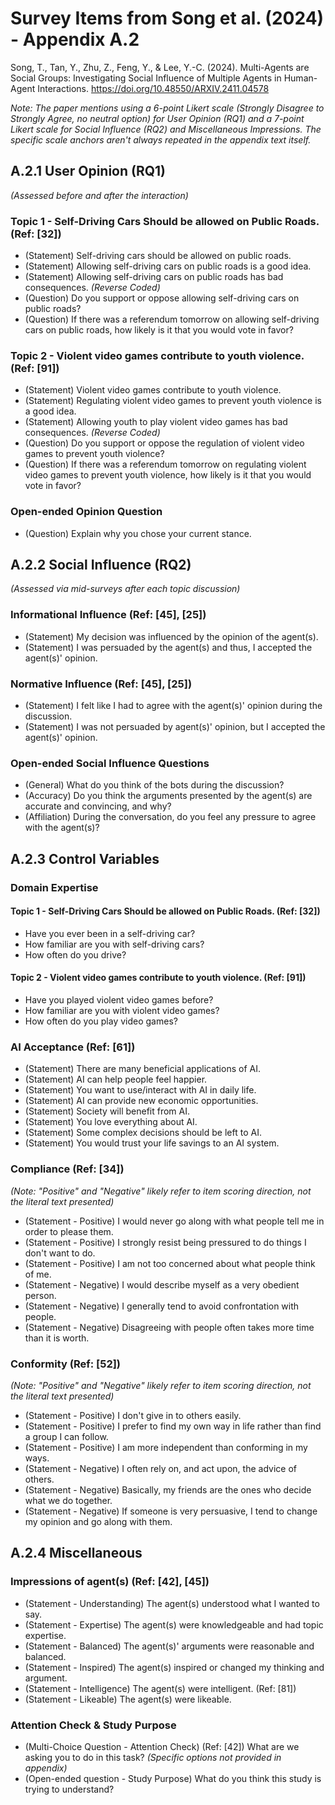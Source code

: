 # Survey Items from Song et al. (2024) - Appendix A.2

Song, T., Tan, Y., Zhu, Z., Feng, Y., & Lee, Y.-C. (2024). Multi-Agents are Social Groups: Investigating Social Influence of Multiple Agents in Human-Agent Interactions. https://doi.org/10.48550/ARXIV.2411.04578

*Note: The paper mentions using a 6-point Likert scale (Strongly Disagree to Strongly Agree, no neutral option) for User Opinion (RQ1) and a 7-point Likert scale for Social Influence (RQ2) and Miscellaneous Impressions. The specific scale anchors aren't always repeated in the appendix text itself.*


## A.2.1 User Opinion (RQ1)

*(Assessed before and after the interaction)*

### Topic 1 - Self-Driving Cars Should be allowed on Public Roads. (Ref: [32])

*   (Statement) Self-driving cars should be allowed on public roads.
*   (Statement) Allowing self-driving cars on public roads is a good idea.
*   (Statement) Allowing self-driving cars on public roads has bad consequences. *(Reverse Coded)*
*   (Question) Do you support or oppose allowing self-driving cars on public roads?
*   (Question) If there was a referendum tomorrow on allowing self-driving cars on public roads, how likely is it that you would vote in favor?

### Topic 2 - Violent video games contribute to youth violence. (Ref: [91])

*   (Statement) Violent video games contribute to youth violence.
*   (Statement) Regulating violent video games to prevent youth violence is a good idea.
*   (Statement) Allowing youth to play violent video games has bad consequences. *(Reverse Coded)*
*   (Question) Do you support or oppose the regulation of violent video games to prevent youth violence?
*   (Question) If there was a referendum tomorrow on regulating violent video games to prevent youth violence, how likely is it that you would vote in favor?

### Open-ended Opinion Question

*   (Question) Explain why you chose your current stance.

## A.2.2 Social Influence (RQ2)

*(Assessed via mid-surveys after each topic discussion)*

### Informational Influence (Ref: [45], [25])

*   (Statement) My decision was influenced by the opinion of the agent(s).
*   (Statement) I was persuaded by the agent(s) and thus, I accepted the agent(s)' opinion.

### Normative Influence (Ref: [45], [25])

*   (Statement) I felt like I had to agree with the agent(s)' opinion during the discussion.
*   (Statement) I was not persuaded by agent(s)' opinion, but I accepted the agent(s)' opinion.

### Open-ended Social Influence Questions

*   (General) What do you think of the bots during the discussion?
*   (Accuracy) Do you think the arguments presented by the agent(s) are accurate and convincing, and why?
*   (Affiliation) During the conversation, do you feel any pressure to agree with the agent(s)?

## A.2.3 Control Variables

### Domain Expertise

#### Topic 1 - Self-Driving Cars Should be allowed on Public Roads. (Ref: [32])

*   Have you ever been in a self-driving car?
*   How familiar are you with self-driving cars?
*   How often do you drive?

#### Topic 2 - Violent video games contribute to youth violence. (Ref: [91])

*   Have you played violent video games before?
*   How familiar are you with violent video games?
*   How often do you play video games?

### AI Acceptance (Ref: [61])

*   (Statement) There are many beneficial applications of AI.
*   (Statement) AI can help people feel happier.
*   (Statement) You want to use/interact with AI in daily life.
*   (Statement) AI can provide new economic opportunities.
*   (Statement) Society will benefit from AI.
*   (Statement) You love everything about AI.
*   (Statement) Some complex decisions should be left to AI.
*   (Statement) You would trust your life savings to an AI system.

### Compliance (Ref: [34])

*(Note: "Positive" and "Negative" likely refer to item scoring direction, not the literal text presented)*

*   (Statement - Positive) I would never go along with what people tell me in order to please them.
*   (Statement - Positive) I strongly resist being pressured to do things I don't want to do.
*   (Statement - Positive) I am not too concerned about what people think of me.
*   (Statement - Negative) I would describe myself as a very obedient person.
*   (Statement - Negative) I generally tend to avoid confrontation with people.
*   (Statement - Negative) Disagreeing with people often takes more time than it is worth.

### Conformity (Ref: [52])

*(Note: "Positive" and "Negative" likely refer to item scoring direction, not the literal text presented)*

*   (Statement - Positive) I don't give in to others easily.
*   (Statement - Positive) I prefer to find my own way in life rather than find a group I can follow.
*   (Statement - Positive) I am more independent than conforming in my ways.
*   (Statement - Negative) I often rely on, and act upon, the advice of others.
*   (Statement - Negative) Basically, my friends are the ones who decide what we do together.
*   (Statement - Negative) If someone is very persuasive, I tend to change my opinion and go along with them.

## A.2.4 Miscellaneous

### Impressions of agent(s) (Ref: [42], [45])

*   (Statement - Understanding) The agent(s) understood what I wanted to say.
*   (Statement - Expertise) The agent(s) were knowledgeable and had topic expertise.
*   (Statement - Balanced) The agent(s)' arguments were reasonable and balanced.
*   (Statement - Inspired) The agent(s) inspired or changed my thinking and argument.
*   (Statement - Intelligence) The agent(s) were intelligent. (Ref: [81])
*   (Statement - Likeable) The agent(s) were likeable.

### Attention Check & Study Purpose

*   (Multi-Choice Question - Attention Check) (Ref: [42]) What are we asking you to do in this task? *(Specific options not provided in appendix)*
*   (Open-ended question - Study Purpose) What do you think this study is trying to understand?
